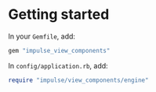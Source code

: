 # Getting started

In your `Gemfile`, add:

```rb
gem "impulse_view_components"
```

In `config/application.rb`, add:
```rb
require "impulse/view_components/engine"
```
